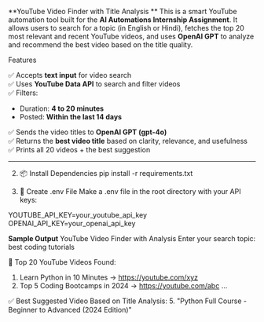 **YouTube Video Finder with Title Analysis
**
This is a smart YouTube automation tool built for the **AI Automations Internship Assignment**. It allows users to search for a topic (in English or Hindi), fetches the top 20 most relevant and recent YouTube videos, and uses **OpenAI GPT** to analyze and recommend the best video based on the title quality.

 Features

✅ Accepts **text input** for video search  
✅ Uses **YouTube Data API** to search and filter videos  
✅ Filters:
- Duration: **4 to 20 minutes**
- Posted: **Within the last 14 days**

✅ Sends the video titles to **OpenAI GPT (gpt-4o)**  
✅ Returns the **best video title** based on clarity, relevance, and usefulness  
✅ Prints all 20 videos + the best suggestion

---

2. 📦 Install Dependencies
pip install -r requirements.txt


3. 🔑 Create .env File
Make a .env file in the root directory with your API keys:

YOUTUBE_API_KEY=your_youtube_api_key
OPENAI_API_KEY=your_openai_api_key

**Sample Output**
YouTube Video Finder with Analysis
Enter your search topic: best coding tutorials

🔎 Top 20 YouTube Videos Found:
1. Learn Python in 10 Minutes → https://youtube.com/xyz
2. Top 5 Coding Bootcamps in 2024 → https://youtube.com/abc
...

✅ Best Suggested Video Based on Title Analysis:
5. "Python Full Course - Beginner to Advanced (2024 Edition)"



